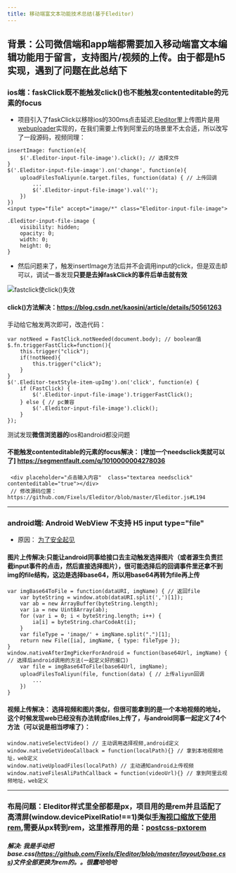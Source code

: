 ```yaml
---
title: 移动端富文本功能技术总结(基于Eleditor)
---
```

## 背景：公司**微信端**和**app端**都需要加入移动端富文本编辑功能用于留言，支持图片/视频的上传。由于都是h5实现，遇到了问题在此总结下


### ios端：faskClick既不能触发click()也不能触发contenteditable的元素的focus
- 项目引入了faskClick以移除ios的300ms点击延迟,[Eleditor](https://github.com/Fixels/Eleditor)里上传图片是用[webuploader](https://github.com/Fixels/Eleditor/blob/master/demo/index.html#L168)实现的，在我们需要上传到阿里云的场景里不太合适，所以改写了一段源码，视频同理：
```
insertImage: function(e){
    $('.Eleditor-input-file-image').click(); // 选择文件
}
$('.Eleditor-input-file-image').on('change', function(e){
    uploadFilesToAliyun(e.target.files, function(data) { // 上传回调
        ...
        $('.Eleditor-input-file-image').val('');
    })
})
<input type="file" accept="image/*" class="Eleditor-input-file-image">

.Eleditor-input-file-image {
    visibility: hidden;
    opacity: 0;
    width: 0;
    height: 0;
}

```
- 然后问题来了，触发insertImage方法后并不会调用input的click，但是双击却可以，调试一番发现**只要是去掉faskClick的事件后单击就有效**

![fastclick使click()失效](http://localhost "标题文字")

#### click()方法解决：https://blog.csdn.net/kaosini/article/details/50561263
手动给它触发两次即可，改造代码：
```
var notNeed = FastClick.notNeeded(document.body); // boolean值
$.fn.triggerFastClick=function(){
    this.trigger("click");
    if(!notNeed){
        this.trigger("click");
    }
}
$('.Eleditor-textStyle-item-upImg').on('click', function(e) {
    if (FastClick) {
        $('.Eleditor-input-file-image').triggerFastClick();
    } else { // pc兼容
        $('.Eleditor-input-file-image').click();
    }
});
```
测试发现**微信浏览器的**ios和android都没问题 

#### 不能触发contenteditable的元素的focus解决： [增加一个needsclick类就可以了] https://segmentfault.com/q/1010000004278036

```
 <div placeholder="点击输入内容"  class="textarea needsclick" contenteditable="true"></div>
 // 修改源码位置：https://github.com/Fixels/Eleditor/blob/master/Eleditor.js#L194

```

---

### android端: Android WebView 不支持 H5 input type="file" 
- 原因： [为了安全起见](https://blog.csdn.net/android_it/article/details/52538995)

#### 图片上传解决:只能让android同事给接口去主动触发选择图片（或者源生负责拦截input事件的点击，然后直接选择图片），很可能选择后的回调事件里还拿不到img的file结构，这边是选择base64，所以用base64再转为file再上传
```
var imgBase64ToFile = function(dataURI, imgName) { // 返回file
    var byteString = window.atob(dataURI.split(',')[1]);
    var ab = new ArrayBuffer(byteString.length);
    var ia = new Uint8Array(ab);
    for (var i = 0; i < byteString.length; i++) {
        ia[i] = byteString.charCodeAt(i);
    }
    var fileType = 'image/' + imgName.split(".")[1];
    return new File([ia], imgName, { type: fileType });
}
window.nativeAfterImgPickerForAndroid = function(base64Url, imgName) { // 选择后android调用的方法(一起定义好的接口)
    var file = imgBase64ToFile(base64Url, imgName);
    uploadFilesToAliyun(file, function(data) { // 上传aliyun回调
        ...
    })
}
```

#### 视频上传解决： 选择视频和图片类似，但很可能拿到的是一个本地视频的地址，这个时候发现web已经没有办法转成files上传了，与android同事一起定义了4个方法（可以说是相当啰嗦了）：
```
window.nativeSelectVideo() // 主动调用选择视频,android定义
window.nativeGetVideoCallback = function(localPath){} // 拿到本地视频地址，web定义
window.nativeUploadFiles(localPath) // 主动通知android上传视频
window.nativeFilesAliPathCallback = function(videoUrl){} // 拿到阿里云视频地址，web定义
```
---

### 布局问题：Eleditor样式里全部都是px，项目用的是rem并且适配了高清屏(window.devicePixelRatio!==1)类似[手淘视口缩放下使用rem](https://juejin.im/entry/585b653061ff4b0058026ca4),需要从px转到rem，这里推荐用的是：[postcss-pxtorem](https://github.com/cuth/postcss-pxtorem)
##### 解决: 我是手动把base.css(https://github.com/Fixels/Eleditor/blob/master/layout/base.css)文件全部更换为rem的。。很蠢哈哈哈